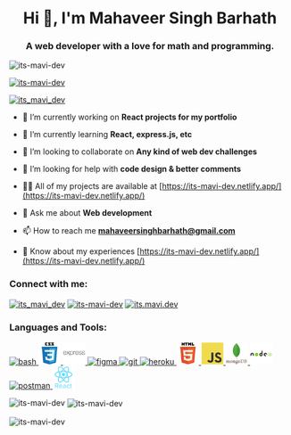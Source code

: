 <h1 align="center">Hi 👋, I'm Mahaveer Singh Barhath</h1>
<h3 align="center">A web developer with a love for math and programming.</h3>

<p align="left"> <img src="https://komarev.com/ghpvc/?username=its-mavi-dev&label=Profile%20views&color=0e75b6&style=flat" alt="its-mavi-dev" /> </p>

<p align="left"> <a href="https://github.com/ryo-ma/github-profile-trophy"><img src="https://github-profile-trophy.vercel.app/?username=its-mavi-dev" alt="its-mavi-dev" /></a> </p>

<p align="left"> <a href="https://twitter.com/its_mavi_dev" target="blank"><img src="https://img.shields.io/twitter/follow/its_mavi_dev?logo=twitter&style=for-the-badge" alt="its_mavi_dev" /></a> </p>

- 🔭 I’m currently working on **React projects for my portfolio**

- 🌱 I’m currently learning **React, express.js, etc**

- 👯 I’m looking to collaborate on **Any kind of web dev challenges**

- 🤝 I’m looking for help with **code design & better comments**

- 👨‍💻 All of my projects are available at [https://its-mavi-dev.netlify.app/](https://its-mavi-dev.netlify.app/)

- 💬 Ask me about **Web development**

- 📫 How to reach me **mahaveersinghbarhath@gmail.com**

- 📄 Know about my experiences [https://its-mavi-dev.netlify.app/](https://its-mavi-dev.netlify.app/)

<h3 align="left">Connect with me:</h3>
<p align="left">
<a href="https://twitter.com/its_mavi_dev" target="blank"><img align="center" src="https://raw.githubusercontent.com/rahuldkjain/github-profile-readme-generator/master/src/images/icons/Social/twitter.svg" alt="its_mavi_dev" height="30" width="40" /></a>
<a href="https://linkedin.com/in/its-mavi-dev" target="blank"><img align="center" src="https://raw.githubusercontent.com/rahuldkjain/github-profile-readme-generator/master/src/images/icons/Social/linked-in-alt.svg" alt="its-mavi-dev" height="30" width="40" /></a>
<a href="https://fb.com/its.mavi.dev" target="blank"><img align="center" src="https://raw.githubusercontent.com/rahuldkjain/github-profile-readme-generator/master/src/images/icons/Social/facebook.svg" alt="its.mavi.dev" height="30" width="40" /></a>
</p>

<h3 align="left">Languages and Tools:</h3>
<p align="left"> <a href="https://www.gnu.org/software/bash/" target="_blank" rel="noreferrer"> <img src="https://www.vectorlogo.zone/logos/gnu_bash/gnu_bash-icon.svg" alt="bash" width="40" height="40"/> </a> <a href="https://www.w3schools.com/css/" target="_blank" rel="noreferrer"> <img src="https://raw.githubusercontent.com/devicons/devicon/master/icons/css3/css3-original-wordmark.svg" alt="css3" width="40" height="40"/> </a> <a href="https://expressjs.com" target="_blank" rel="noreferrer"> <img src="https://raw.githubusercontent.com/devicons/devicon/master/icons/express/express-original-wordmark.svg" alt="express" width="40" height="40"/> </a> <a href="https://www.figma.com/" target="_blank" rel="noreferrer"> <img src="https://www.vectorlogo.zone/logos/figma/figma-icon.svg" alt="figma" width="40" height="40"/> </a> <a href="https://git-scm.com/" target="_blank" rel="noreferrer"> <img src="https://www.vectorlogo.zone/logos/git-scm/git-scm-icon.svg" alt="git" width="40" height="40"/> </a> <a href="https://heroku.com" target="_blank" rel="noreferrer"> <img src="https://www.vectorlogo.zone/logos/heroku/heroku-icon.svg" alt="heroku" width="40" height="40"/> </a> <a href="https://www.w3.org/html/" target="_blank" rel="noreferrer"> <img src="https://raw.githubusercontent.com/devicons/devicon/master/icons/html5/html5-original-wordmark.svg" alt="html5" width="40" height="40"/> </a> <a href="https://developer.mozilla.org/en-US/docs/Web/JavaScript" target="_blank" rel="noreferrer"> <img src="https://raw.githubusercontent.com/devicons/devicon/master/icons/javascript/javascript-original.svg" alt="javascript" width="40" height="40"/> </a> <a href="https://www.mongodb.com/" target="_blank" rel="noreferrer"> <img src="https://raw.githubusercontent.com/devicons/devicon/master/icons/mongodb/mongodb-original-wordmark.svg" alt="mongodb" width="40" height="40"/> </a> <a href="https://nodejs.org" target="_blank" rel="noreferrer"> <img src="https://raw.githubusercontent.com/devicons/devicon/master/icons/nodejs/nodejs-original-wordmark.svg" alt="nodejs" width="40" height="40"/> </a> <a href="https://postman.com" target="_blank" rel="noreferrer"> <img src="https://www.vectorlogo.zone/logos/getpostman/getpostman-icon.svg" alt="postman" width="40" height="40"/> </a> <a href="https://reactjs.org/" target="_blank" rel="noreferrer"> <img src="https://raw.githubusercontent.com/devicons/devicon/master/icons/react/react-original-wordmark.svg" alt="react" width="40" height="40"/> </a> </p>

<p><img align="left" src="https://github-readme-stats.vercel.app/api/top-langs?username=its-mavi-dev&show_icons=true&locale=en&layout=compact" alt="its-mavi-dev" /></p>

<p>&nbsp;<img align="center" src="https://github-readme-stats.vercel.app/api?username=its-mavi-dev&show_icons=true&locale=en" alt="its-mavi-dev" /></p>

<p><img align="center" src="https://github-readme-streak-stats.herokuapp.com/?user=its-mavi-dev&" alt="its-mavi-dev" /></p>
